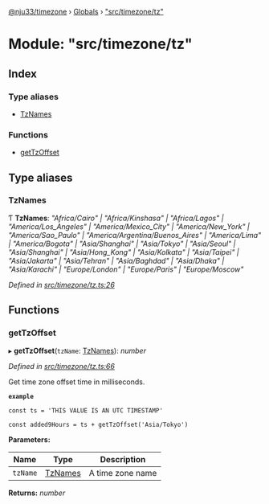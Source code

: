 [@nju33/timezone](../README.md) › [Globals](../globals.md) › ["src/timezone/tz"](_src_timezone_tz_.md)

# Module: "src/timezone/tz"

## Index

### Type aliases

* [TzNames](_src_timezone_tz_.md#tznames)

### Functions

* [getTzOffset](_src_timezone_tz_.md#gettzoffset)

## Type aliases

###  TzNames

Ƭ **TzNames**: *"Africa/Cairo" | "Africa/Kinshasa" | "Africa/Lagos" | "America/Los_Angeles" | "America/Mexico_City" | "America/New_York" | "America/Sao_Paulo" | "America/Argentina/Buenos_Aires" | "America/Lima" | "America/Bogota" | "Asia/Shanghai" | "Asia/Tokyo" | "Asia/Seoul" | "Asia/Shanghai" | "Asia/Hong_Kong" | "Asia/Kolkata" | "Asia/Taipei" | "Asia/Jakarta" | "Asia/Tehran" | "Asia/Baghdad" | "Asia/Dhaka" | "Asia/Karachi" | "Europe/London" | "Europe/Paris" | "Europe/Moscow"*

*Defined in [src/timezone/tz.ts:26](https://github.com/nju33/timezone/blob/84669d2/src/timezone/tz.ts#L26)*

## Functions

###  getTzOffset

▸ **getTzOffset**(`tzName`: [TzNames](_src_timezone_tz_.md#tznames)): *number*

*Defined in [src/timezone/tz.ts:66](https://github.com/nju33/timezone/blob/84669d2/src/timezone/tz.ts#L66)*

Get time zone offset time in milliseconds.

**`example`** 

```
const ts = 'THIS VALUE IS AN UTC TIMESTAMP'

const added9Hours = ts + getTzOffset('Asia/Tokyo')
```

**Parameters:**

Name | Type | Description |
------ | ------ | ------ |
`tzName` | [TzNames](_src_timezone_tz_.md#tznames) | A time zone name  |

**Returns:** *number*
